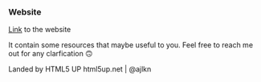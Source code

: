 ### Website
[Link](https://dikshuy.github.io/dikshant) to the website

It contain some resources that maybe useful to you. Feel free to reach me out for any clarfication 🙃


Landed by HTML5 UP
html5up.net | @ajlkn
